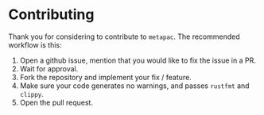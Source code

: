 # Contributing

Thank you for considering to contribute to `metapac`. The recommended workflow is
this:

1. Open a github issue, mention that you would like to fix the issue in a PR.
2. Wait for approval.
3. Fork the repository and implement your fix / feature.
4. Make sure your code generates no warnings, and passes `rustfmt` and `clippy`.
5. Open the pull request.
